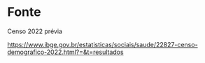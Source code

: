# Fonte

Censo 2022 prévia

https://www.ibge.gov.br/estatisticas/sociais/saude/22827-censo-demografico-2022.html?=&t=resultados
